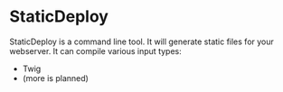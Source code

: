 StaticDeploy
============

StaticDeploy is a command line tool. It will generate static files for your webserver. It
can compile various input types:

*   Twig
*   (more is planned)

